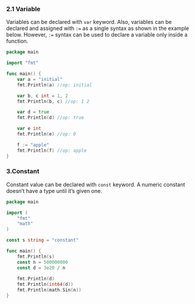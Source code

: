 ### 2.1 Variable
Variables can be declared with `var` keyword. Also, variables can be declared and assigned with `:=` as a single syntax as shown in the example below. However, `:=` syntax can be used to declare a variable only inside a function.
```Go
package main

import "fmt"

func main() {
    var a = "initial"
    fmt.Println(a) //op: initial

    var b, c int = 1, 2
    fmt.Println(b, c) //op: 1 2

    var d = true
    fmt.Println(d) //op: true

    var e int
    fmt.Println(e) //op: 0

    f := "apple"
    fmt.Println(f) //op: apple
}
```

### 3.Constant
Constant value can be declared with `const` keyword. A numeric constant doesn’t have a type until it’s given one.

```Go
package main

import (
    "fmt"
    "math"
)

const s string = "constant"

func main() {
    fmt.Println(s)
    const n = 500000000
    const d = 3e20 / n
    
    fmt.Println(d)
    fmt.Println(int64(d))
    fmt.Println(math.Sin(n))
}
```


